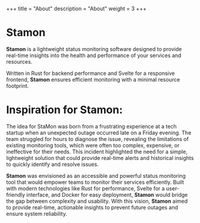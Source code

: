 +++
title = "About"
description = "About"
weight = 3
+++

# Stamon

**Stamon** is a lightweight status monitoring software designed to provide real-time
insights into the health and performance of your services and resources.

Written in Rust for backend performance and Svelte for a responsive frontend,
**Stamon** ensures efficient monitoring with a minimal resource footprint.

# Inspiration for Stamon:

The idea for StaMon was born from a frustrating experience at a tech startup when an unexpected outage occurred late on a Friday evening. The team struggled for hours to diagnose the issue, revealing the limitations of existing monitoring tools, which were often too complex, expensive, or ineffective for their needs. This incident highlighted the need for a simple, lightweight solution that could provide real-time alerts and historical insights to quickly identify and resolve issues.

**Stamon** was envisioned as an accessible and powerful status monitoring tool that would empower teams to monitor their services efficiently. Built with modern technologies like Rust for performance, Svelte for a user-friendly interface, and Docker for easy deployment, **Stamon** would bridge the gap between complexity and usability. With this vision, **Stamon** aimed to provide real-time, actionable insights to prevent future outages and ensure system reliability.
